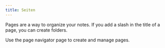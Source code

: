 ```yaml
---
title: Seiten
---
```


Pages are a way to organize your notes.
If you add a slash in the title of a page, you can create folders.

Use the page navigator page to create and manage pages.
